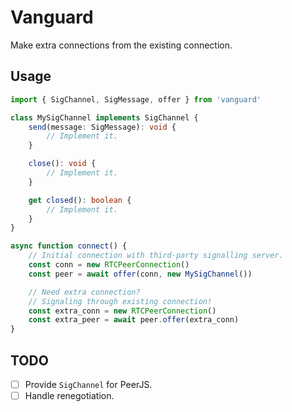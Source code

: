 # Vanguard

Make extra connections from the existing connection.

## Usage

```ts
import { SigChannel, SigMessage, offer } from 'vanguard'

class MySigChannel implements SigChannel {
	send(message: SigMessage): void {
		// Implement it.
	}

	close(): void {
		// Implement it.
	}

	get closed(): boolean {
		// Implement it.
	}
}

async function connect() {
	// Initial connection with third-party signalling server.
	const conn = new RTCPeerConnection()
	const peer = await offer(conn, new MySigChannel())

	// Need extra connection?
	// Signaling through existing connection!
	const extra_conn = new RTCPeerConnection()
	const extra_peer = await peer.offer(extra_conn)
}
```

## TODO

- [ ] Provide `SigChannel` for PeerJS.
- [ ] Handle renegotiation.
